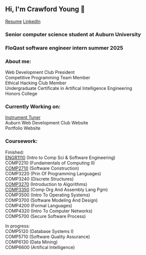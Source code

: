 ## Hi, I'm Crawford Young 👋

[Resume](https://github.com/Crawford-Young/Crawford-Young/blob/main/JamesCrawfordYoungFinalResume.pdf) [LinkedIn](https://www.linkedin.com/in/crawford-young/)

### Senior computer science student at Auburn University
### FloQast software engineer intern summer 2025

### About me:
Web Development Club President  
Competitive Programming Team Member  
Ethical Hacking Club Member  
Undergraduate Certificate in Artifical Intelligence Engineering  
Honors College  
  
### Currently Working on:
[Instrument Tuner](https://github.com/Crawford-Young/InstrumentTuner)  
Auburn Web Development Club Website  
Portfolio Website  
  
### Coursework:
Finished:  
[ENGR1110](https://github.com/Crawford-Young/Engr1110) (Intro to Comp Sci & Software Engineering)  
COMP2210 (Fundamentals of Computing II)  
[COMP2710](https://github.com/Crawford-Young/Comp2710) (Software Construction)  
COMP3220 (Prin Of Programming Languages)  
COMP3240 (Discrete Structures)  
[COMP3270](https://github.com/Crawford-Young/COMP3270) (Introduction to Algorithms)  
[COMP3350](https://github.com/Crawford-Young/COMP3350) (Comp Org And Assembly Lang Pgm)  
COMP3500 (Intro To Operating Systems)  
COMP3700 (Software Modeling And Design)  
COMP4200 (Formal Languages)  
COMP4320 (Intro To Computer Networks)  
COMP5700 (Secure Software Process)  
  
In progress:  
COMP5120 (Database Systems I)  
COMP5710 (Software Quality Assurance)  
COMP6130 (Data Mining)  
COMP6600 (Artifical Intelligence)  
